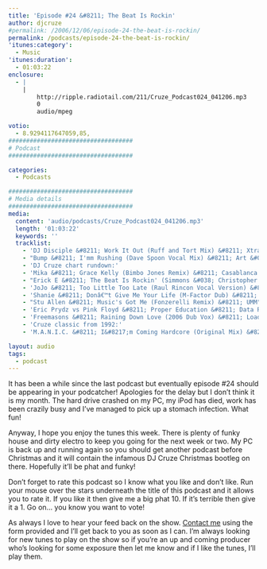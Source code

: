 ```yaml
---
title: 'Episode #24 &#8211; The Beat Is Rockin'
author: djcruze
#permalink: /2006/12/06/episode-24-the-beat-is-rockin/
permalink: /podcasts/episode-24-the-beat-is-rockin/
'itunes:category':
  - Music
'itunes:duration':
  - 01:03:22
enclosure:
  - |
    |
        http://ripple.radiotail.com/211/Cruze_Podcast024_041206.mp3
        0
        audio/mpeg

votio:
  - 8.9294117647059,85,
###################################
# Podcast
###################################

categories:
  - Podcasts

###################################
# Media details
###################################
media:
  content: 'audio/podcasts/Cruze_Podcast024_041206.mp3'
  length: '01:03:22'
  keywords: ''
  tracklist:
    - 'DJ Disciple &#8211; Work It Out (Ruff and Tort Mix) &#8211; Xtravaganza'
    - "Bump &#8211; I'mm Rushing (Dave Spoon Vocal Mix) &#8211; Art &#038; Craft"
    - 'DJ Cruze chart rundown:'
    - 'Mika &#8211; Grace Kelly (Bimbo Jones Remix) &#8211; Casablanca'
    - "Erick E &#8211; The Beat Is Rockin' (Simmons &#038; Christopher Remix) &#8211; Gusto Records"
    - 'JoJo &#8211; Too Little Too Late (Raul Rincon Vocal Version) &#8211; Mercury Records'
    - 'Shanie &#8211; Donâ€™t Give Me Your Life (M-Factor Dub) &#8211; AATW'
    - "Stu Allen &#8211; Music's Got Me (Fonzerelli Remix) &#8211; UMM"
    - 'Eric Prydz vs Pink Floyd &#8211; Proper Education &#8211; Data Records'
    - 'Freemasons &#8211; Raining Down Love (2006 Dub Vox) &#8211; Loaded Records'
    - 'Cruze classic from 1992:'
    - 'M.A.N.I.C. &#8211; I&#8217;m Coming Hardcore (Original Mix) &#8211; Union City Recording'

layout: audio
tags:
  - podcast
---
```


It has been a while since the last podcast but eventually episode #24 should be appearing in your podcatcher! Apologies for the delay but I don&#8217;t think it is my month. The hard drive crashed on my PC, my iPod has died, work has been crazily busy and I&#8217;ve managed to pick up a stomach infection. What fun!

Anyway, I hope you enjoy the tunes this week. There is plenty of funky house and dirty electro to keep you going for the next week or two. My PC is back up and running again so you should get another podcast before Christmas and it will contain the infamous DJ Cruze Christmas bootleg on there. Hopefully it&#8217;ll be phat and funky!

Don&#8217;t forget to rate this podcast so I know what you like and don&#8217;t like. Run your mouse over the stars underneath the title of this podcast and it allows you to rate it. If you like it then give me a big phat 10. If it&#8217;s terrible then give it a 1. Go on&#8230; you know you want to vote!

As always I love to hear your feed back on the show. [Contact me][1] using the form provided and I&#8217;ll get back to you as soon as I can. I&#8217;m always looking for new tunes to play on the show so if you&#8217;re an up and coming producer who&#8217;s looking for some exposure then let me know and if I like the tunes, I&#8217;ll play them.

[1]: /contact
